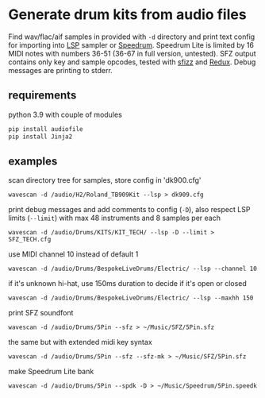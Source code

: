 # Generate drum kits from audio files

Find wav/flac/aif samples in provided with `-d` directory and print text config for importing into [LSP](https://lsp-plug.in/) sampler or [Speedrum](https://www.apisoniclabs.com/). Speedrum Lite is limited by 16 MIDI notes with numbers 36-51 (36-67 in full version, untested). SFZ output contains only key and sample opcodes, tested with [sfizz](https://sfz.tools/sfizz/) and [Redux](https://www.renoise.com/products/redux). Debug messages are printing to stderr.

## requirements

python 3.9 with couple of modules

```bash
pip install audiofile
pip install Jinja2
```

## examples

scan directory tree for samples, store config in 'dk900.cfg'

`wavescan -d /audio/H2/Roland_TB909Kit --lsp > dk909.cfg`

print debug messages and add comments to config  (`-D`), also respect LSP limits (`--limit`) with max 48 instruments and 8 samples per each

`wavescan -d /audio/Drums/KITS/KIT_TECH/ --lsp -D --limit > SFZ_TECH.cfg`

use MIDI channel 10 instead of default 1

`wavescan -d /audio/Drums/BespokeLiveDrums/Electric/ --lsp --channel 10`

if it's unknown hi-hat, use 150ms duration to decide if it's open or closed

`wavescan -d /audio/Drums/BespokeLiveDrums/Electric/ --lsp --maxhh 150`

print SFZ soundfont

`wavescan -d /audio/Drums/5Pin --sfz > ~/Music/SFZ/5Pin.sfz`

the same but with extended midi key syntax

`wavescan -d /audio/Drums/5Pin --sfz --sfz-mk > ~/Music/SFZ/5Pin.sfz`

make Speedrum Lite bank

`wavescan -d /audio/Drums/5Pin --spdk -D > ~/Music/Speedrum/5Pin.speedk`
